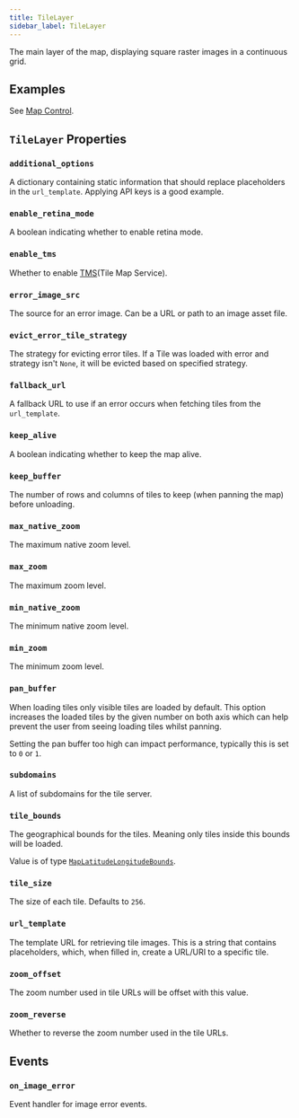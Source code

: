 ```yaml
---
title: TileLayer
sidebar_label: TileLayer
---
```


The main layer of the map, displaying square raster images in a continuous grid.

## Examples

See [Map Control](/docs/controls/map).

## `TileLayer` Properties

### `additional_options`

A dictionary containing static information that should replace placeholders in the `url_template`. Applying API keys is a good example.

### `enable_retina_mode`

A boolean indicating whether to enable retina mode.

### `enable_tms`

Whether to enable [TMS](https://en.wikipedia.org/wiki/Tile_Map_Service)(Tile Map Service).

### `error_image_src`

The source for an error image. Can be a URL or path to an image asset file.

### `evict_error_tile_strategy`

The strategy for evicting error tiles. If a Tile was loaded with error and strategy isn't `None`, it will be evicted based on specified strategy.

### `fallback_url`

A fallback URL to use if an error occurs when fetching tiles from the `url_template`.

### `keep_alive`

A boolean indicating whether to keep the map alive.

### `keep_buffer`

The number of rows and columns of tiles to keep (when panning the map) before unloading.

### `max_native_zoom`

The maximum native zoom level.

### `max_zoom`

The maximum zoom level.

### `min_native_zoom`

The minimum native zoom level.

### `min_zoom`

The minimum zoom level.

### `pan_buffer`

When loading tiles only visible tiles are loaded by default. 
This option increases the loaded tiles by the given number on both axis which can help prevent the user from seeing loading tiles whilst panning. 

Setting the pan buffer too high can impact performance, typically this is set to `0` or `1`.

### `subdomains`

A list of subdomains for the tile server.

### `tile_bounds`

The geographical bounds for the tiles. Meaning only tiles inside this bounds will be loaded.

Value is of type [`MapLatitudeLongitudeBounds`](/docs/reference/types/maplatitudelongitudebounds).

### `tile_size`

The size of each tile. Defaults to `256`.

### `url_template`

The template URL for retrieving tile images. This is a string that contains placeholders, which, when filled in, create a URL/URI to a specific tile.

### `zoom_offset`

The zoom number used in tile URLs will be offset with this value.

### `zoom_reverse`

Whether to reverse the zoom number used in the tile URLs.

## Events

### `on_image_error`

Event handler for image error events.
